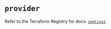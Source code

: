 # `provider`

Refer to the Terraform Registry for docs: [`spotinst`](https://registry.terraform.io/providers/spotinst/spotinst/1.190.0/docs).
